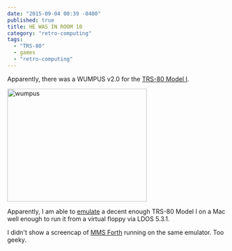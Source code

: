 ```yaml
---
date: "2015-09-04 00:39 -0400"
published: true
title: HE WAS IN ROOM 10
category: "retro-computing"
tags: 
  - "TRS-80"
  - games
  - "retro-computing"
---
```


Apparently, there was a WUMPUS v2.0 for the [TRS-80 Model I](http://www.oldcomputers.net/trs80i.html).

<a data-flickr-embed="true"  href="https://www.flickr.com/photos/clvrmnky/21136804611/in/datetaken-public/" title="WUMPUS II on a TRS-80 Model I"><img src="https://farm1.staticflickr.com/683/21136804611_120f0876a8_m.jpg" width="320" height="259" alt="wumpus"></a><script async src="//embedr.flickr.com/assets/client-code.js" charset="utf-8"></script>

<a name="more"></a>

Apparently, I am able to [emulate](http://sdltrs.sourceforge.net) a decent enough TRS-80 Model I on a Mac well enough to run it from a virtual floppy via LDOS 5.3.1.

I didn't show a screencap of [MMS Forth](http://www.millermicro.com/mmsforth.html) running on the same emulator. Too geeky.
